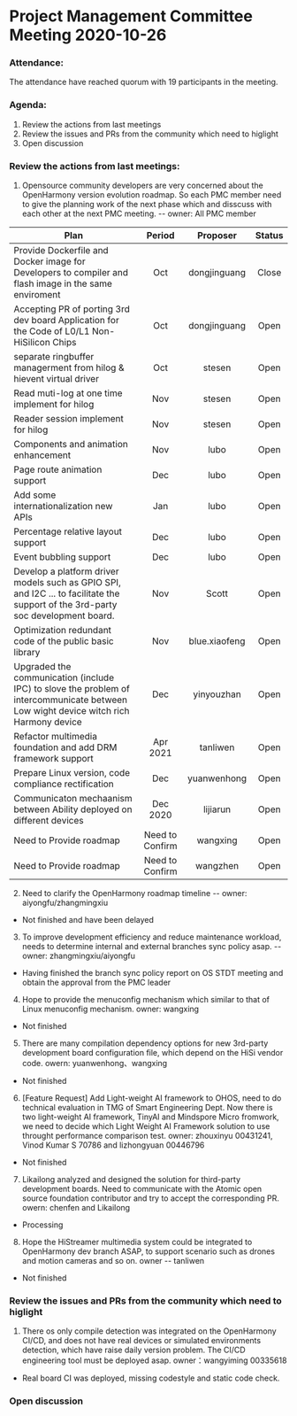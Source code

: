 # Project Management Committee Meeting 2020-10-26

### Attendance:
The attendance have reached quorum with 19 participants in the meeting.

### Agenda:

 1. Review the actions from last meetings
 2. Review the issues and PRs from the community which need to higlight
 3. Open discussion


### Review the actions from last meetings:
 1. Opensource community developers are very concerned about the OpenHarmony version evolution roadmap. So each PMC member need to give the planning work of the next phase which and disscuss with each other at the next PMC meeting.  -- owner: All PMC member
 
| Plan | Period | Proposer | Status |
|--------------|:--------------:|:--------------:|:--------------:|
| Provide Dockerfile and Docker image for Developers to compiler and flash image in the same enviroment  | Oct | dongjinguang | Close |
| Accepting PR of porting 3rd dev board Application for the Code of L0/L1 Non-HiSilicon Chips | Oct | dongjinguang | Open |
| separate ringbuffer managerment from hilog & hievent virtual driver   |           Oct | stesen | Open |
| Read muti-log at one time implement for hilog                         |           Nov | stesen | Open |
| Reader session implement for hilog                                    |           Nov | stesen | Open |
| Components and animation enhancement   | Nov    | lubo     | Open |
| Page route animation support           | Dec    | lubo     | Open |
| Add some internationalization new APIs | Jan    | lubo     | Open |
| Percentage relative layout support     | Dec    | lubo     | Open |
| Event bubbling support                 | Dec    | lubo     | Open |
| Develop a platform driver models such as GPIO SPI, and I2C ... to facilitate the support of the 3rd-party soc development board. | Nov    | Scott | Open |
| Optimization redundant code of the public basic library | Nov    | blue.xiaofeng | Open |
| Upgraded the communication (include IPC) to slove the problem of intercommunicate between Low wight device witch rich Harmony device | Dec    | yinyouzhan | Open |
| Refactor multimedia foundation and add DRM framework support  | Apr 2021    | tanliwen | Open |
| Prepare Linux version, code compliance rectification | Dec | yuanwenhong | Open |
| Communicaton mechaanism between Ability deployed on different devices | Dec 2020    | lijiarun | Open |
| Need to Provide roadmap | Need to Confirm | wangxing | Open |
| Need to Provide roadmap | Need to Confirm | wangzhen | Open |

2. Need to clarify the OpenHarmony roadmap timeline -- owner: aiyongfu/zhangmingxiu
  - Not finished and have been delayed

3. To improve development efficiency and reduce maintenance workload, needs to determine internal and external branches sync policy asap. -- owner: zhangmingxiu/aiyongfu
  - Having finished the branch sync policy report on OS STDT meeting and obtain the approval from the PMC leader
4. Hope to provide the menuconfig mechanism which similar to that of Linux menuconfig mechanism. owner: wangxing
  - Not finished
5. There are many compilation dependency options for new 3rd-party development board configuration file, which depend on the HiSi vendor code.  owern: yuanwenhong、wangxing
  - Not finished
6. [Feature Request] Add Light-weight AI framework to OHOS, need to do technical evaluation in TMG of Smart Engineering Dept. Now there is two light-weight AI framework, TinyAI and Mindspore Micro fromwork, we need to decide which Light Weight AI Framework solution to use throught performance comparison test.  owner:  zhouxinyu 00431241, Vinod Kumar S 70786 and lizhongyuan 00446796
  - Not finished
7. Likailong analyzed and designed the solution for third-party development boards. Need to communicate with the Atomic open source foundation contributor and try to accept the corresponding PR. owern: chenfen and Likailong
  - Processing
8.  Hope the HiStreamer multimedia system could be integrated to OpenHarmony dev branch ASAP, to support scenario such as drones and motion cameras and so on.  owner -- tanliwen
  - Not finished

### Review the issues and PRs from the community which need to higlight

 1.  There os only compile detection was integrated on the OpenHarmony CI/CD, and does not have real devices or simulated environments detection, which have raise daily version problem. The CI/CD engineering tool must be deployed asap.    owner：wangyiming 00335618
  - Real board CI was deployed, missing codestyle and static code check.

### Open discussion
